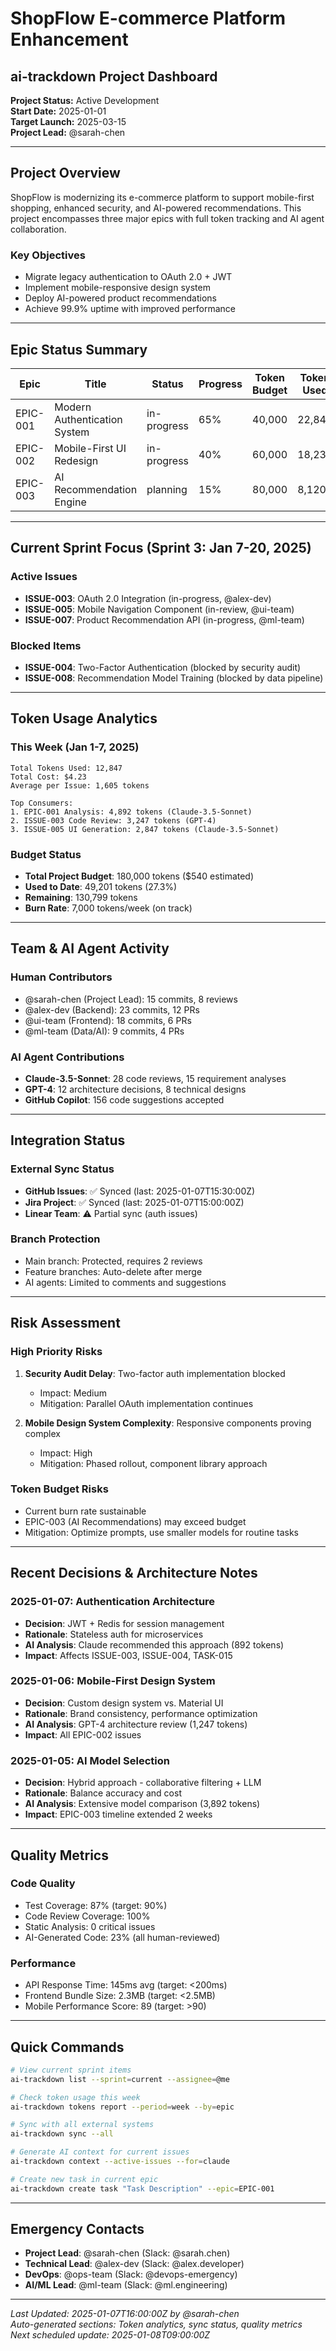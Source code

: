 # ShopFlow E-commerce Platform Enhancement
## ai-trackdown Project Dashboard

**Project Status:** Active Development  
**Start Date:** 2025-01-01  
**Target Launch:** 2025-03-15  
**Project Lead:** @sarah-chen  

---

## Project Overview

ShopFlow is modernizing its e-commerce platform to support mobile-first shopping, enhanced security, and AI-powered recommendations. This project encompasses three major epics with full token tracking and AI agent collaboration.

### Key Objectives
- Migrate legacy authentication to OAuth 2.0 + JWT
- Implement mobile-responsive design system
- Deploy AI-powered product recommendations
- Achieve 99.9% uptime with improved performance

---

## Epic Status Summary

| Epic | Title | Status | Progress | Token Budget | Token Used | Completion Target |
|------|-------|--------|----------|--------------|------------|------------------|
| EPIC-001 | Modern Authentication System | in-progress | 65% | 40,000 | 22,847 | 2025-01-31 |
| EPIC-002 | Mobile-First UI Redesign | in-progress | 40% | 60,000 | 18,234 | 2025-02-28 |
| EPIC-003 | AI Recommendation Engine | planning | 15% | 80,000 | 8,120 | 2025-03-15 |

---

## Current Sprint Focus (Sprint 3: Jan 7-20, 2025)

### Active Issues
- **ISSUE-003**: OAuth 2.0 Integration (in-progress, @alex-dev)
- **ISSUE-005**: Mobile Navigation Component (in-review, @ui-team)
- **ISSUE-007**: Product Recommendation API (in-progress, @ml-team)

### Blocked Items
- **ISSUE-004**: Two-Factor Authentication (blocked by security audit)
- **ISSUE-008**: Recommendation Model Training (blocked by data pipeline)

---

## Token Usage Analytics

### This Week (Jan 1-7, 2025)
```
Total Tokens Used: 12,847
Total Cost: $4.23
Average per Issue: 1,605 tokens

Top Consumers:
1. EPIC-001 Analysis: 4,892 tokens (Claude-3.5-Sonnet)
2. ISSUE-003 Code Review: 3,247 tokens (GPT-4)
3. ISSUE-005 UI Generation: 2,847 tokens (Claude-3.5-Sonnet)
```

### Budget Status
- **Total Project Budget**: 180,000 tokens ($540 estimated)
- **Used to Date**: 49,201 tokens (27.3%)
- **Remaining**: 130,799 tokens
- **Burn Rate**: 7,000 tokens/week (on track)

---

## Team & AI Agent Activity

### Human Contributors
- @sarah-chen (Project Lead): 15 commits, 8 reviews
- @alex-dev (Backend): 23 commits, 12 PRs
- @ui-team (Frontend): 18 commits, 6 PRs
- @ml-team (Data/AI): 9 commits, 4 PRs

### AI Agent Contributions
- **Claude-3.5-Sonnet**: 28 code reviews, 15 requirement analyses
- **GPT-4**: 12 architecture decisions, 8 technical designs
- **GitHub Copilot**: 156 code suggestions accepted

---

## Integration Status

### External Sync Status
- **GitHub Issues**: ✅ Synced (last: 2025-01-07T15:30:00Z)
- **Jira Project**: ✅ Synced (last: 2025-01-07T15:00:00Z)
- **Linear Team**: ⚠️ Partial sync (auth issues)

### Branch Protection
- Main branch: Protected, requires 2 reviews
- Feature branches: Auto-delete after merge
- AI agents: Limited to comments and suggestions

---

## Risk Assessment

### High Priority Risks
1. **Security Audit Delay**: Two-factor auth implementation blocked
   - Impact: Medium
   - Mitigation: Parallel OAuth implementation continues

2. **Mobile Design System Complexity**: Responsive components proving complex
   - Impact: High  
   - Mitigation: Phased rollout, component library approach

### Token Budget Risks
- Current burn rate sustainable
- EPIC-003 (AI Recommendations) may exceed budget
- Mitigation: Optimize prompts, use smaller models for routine tasks

---

## Recent Decisions & Architecture Notes

### 2025-01-07: Authentication Architecture
- **Decision**: JWT + Redis for session management
- **Rationale**: Stateless auth for microservices
- **AI Analysis**: Claude recommended this approach (892 tokens)
- **Impact**: Affects ISSUE-003, ISSUE-004, TASK-015

### 2025-01-06: Mobile-First Design System
- **Decision**: Custom design system vs. Material UI
- **Rationale**: Brand consistency, performance optimization
- **AI Analysis**: GPT-4 architecture review (1,247 tokens)
- **Impact**: All EPIC-002 issues

### 2025-01-05: AI Model Selection
- **Decision**: Hybrid approach - collaborative filtering + LLM
- **Rationale**: Balance accuracy and cost
- **AI Analysis**: Extensive model comparison (3,892 tokens)
- **Impact**: EPIC-003 timeline extended 2 weeks

---

## Quality Metrics

### Code Quality
- Test Coverage: 87% (target: 90%)
- Code Review Coverage: 100%
- Static Analysis: 0 critical issues
- AI-Generated Code: 23% (all human-reviewed)

### Performance
- API Response Time: 145ms avg (target: <200ms)
- Frontend Bundle Size: 2.3MB (target: <2.5MB)
- Mobile Performance Score: 89 (target: >90)

---

## Quick Commands

```bash
# View current sprint items
ai-trackdown list --sprint=current --assignee=@me

# Check token usage this week
ai-trackdown tokens report --period=week --by=epic

# Sync with all external systems
ai-trackdown sync --all

# Generate AI context for current issues
ai-trackdown context --active-issues --for=claude

# Create new task in current epic
ai-trackdown create task "Task Description" --epic=EPIC-001
```

---

## Emergency Contacts

- **Project Lead**: @sarah-chen (Slack: @sarah.chen)
- **Technical Lead**: @alex-dev (Slack: @alex.developer)  
- **DevOps**: @ops-team (Slack: @devops-emergency)
- **AI/ML Lead**: @ml-team (Slack: @ml.engineering)

---

*Last Updated: 2025-01-07T16:00:00Z by @sarah-chen*  
*Auto-generated sections: Token analytics, sync status, quality metrics*  
*Next scheduled update: 2025-01-08T09:00:00Z*